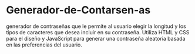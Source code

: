 # Generador-de-Contarsen-as
generador de contraseñas que le permite al usuario elegir la longitud y los tipos de caracteres que desea incluir en su contraseña. Utiliza HTML y CSS para el diseño y JavaScript para generar una contraseña aleatoria basada en las preferencias del usuario.
